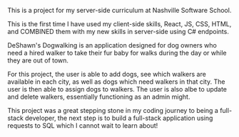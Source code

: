 This is a project for my server-side curriculum at Nashville Software School. 

This is the first time I have used my client-side skills, React, JS, CSS, HTML, and COMBINED them with my new skills in server-side using C# endpoints. 

DeShawn's Dogwalking is an application designed for dog owners who need a hired walker to take their fur baby for walks during the day or while they are out of town.

For this project, the user is able to add dogs, see which walkers are available in each city, as well as dogs which need walkers in that city. The user is then able to assign dogs to walkers. The user is also albe to update and delete walkers, essentially functioning as an admin might. 

This project was a great stepping stone in my coding journey to being a full-stack developer, the next step is to build a full-stack application using requests to SQL which I cannot wait to learn about!
